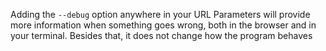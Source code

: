 Adding the `--debug` option anywhere in your URL Parameters will provide more information when something goes wrong, both in the browser and in your terminal.  Besides that, it does not change how the program behaves
